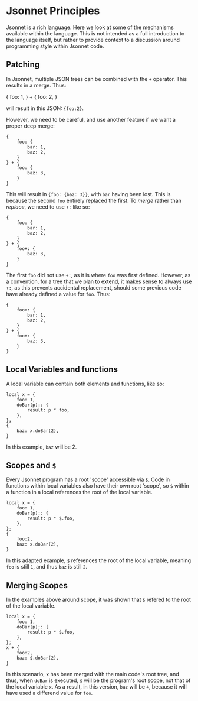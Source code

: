 # Jsonnet Principles
Jsonnet is a rich language. Here we look at some of the mechanisms available within the
language. This is not intended as a full introduction to the language itself, but rather
to provide context to a discussion around programming style within Jsonnet code.

## Patching

In Jsonnet, multiple JSON trees can be combined with the `+` operator.
This results in a merge. Thus:

   {
       foo: 1,
   } + {
       foo: 2,
   }

will result in this JSON: `{foo:2}`.

However, we need to be careful, and use another feature if we want a 
proper deep merge:

    {
        foo: {
            bar: 1,
            baz: 2,
        }
    } + {
        foo: {
            baz: 3,
        }
    }

This will result in `{foo: {baz: 3}}`, with `bar` having been lost. This is
because the second `foo` entirely replaced the first. To _merge_ rather than _replace_, we need to use `+:` like so:

    {
        foo: {
            bar: 1,
            baz: 2,
        }
    } + {
        foo+: {
            baz: 3,
        }
    }

The first `foo` did not use `+:`, as it is where `foo` was first defined.
However, as a convention, for a tree that we plan to extend, it makes sense
to always use `+:`, as this prevents accidental replacement, should some
previous code have already defined a value for `foo`. Thus:

    {
        foo+: {
            bar: 1,
            baz: 2,
        }
    } + {
        foo+: {
            baz: 3,
        }
    }

## Local Variables and functions
A local variable can contain both elements and functions, like so:

    local x = {
        foo: 1,
        doBar(p):: {
            result: p * foo,
        },
    };
    {
        baz: x.doBar(2),
    }

In this example, `baz` will be 2.

## Scopes and `$`
Every Jsonnet program has a root 'scope' accessible via `$`. Code in functions within local variables also have their own root 'scope', so 
`$` within a function in a local references the root of the local
variable.

    local x = {
        foo: 1,
        doBar(p):: {
            result: p * $.foo,
        },
    };
    {
        foo:2,
        baz: x.doBar(2),
    }

In this adapted example, `$` references the root of the local variable, meaning `foo` is still `1`, and thus `baz` is still `2`.

## Merging Scopes
In the examples above around scope, it was shown that `$` refered to the 
root of the local variable.

    local x = {
        foo: 1,
        doBar(p):: {
            result: p * $.foo,
        },
    };
    x + {
        foo:2,
        baz: $.doBar(2),
    }

In this scenario, x has been merged with the main code's root tree, and 
thus, when `doBar` is executed, `$` will be the program's root scope, not
that of the local variable `x`. As a result, in this version, `baz` will be `4`, because it will have used a differend value for `foo`.
